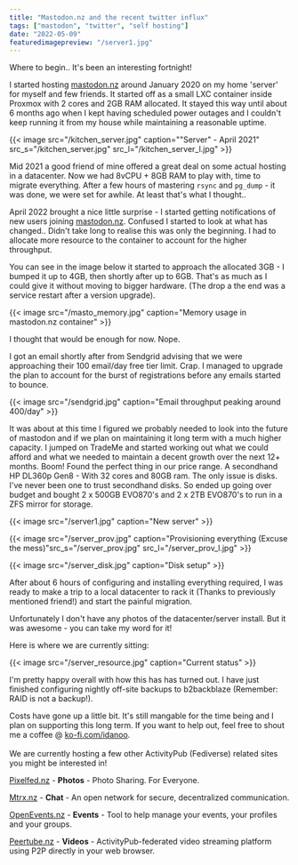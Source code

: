 ```yaml
---
title: "Mastodon.nz and the recent twitter influx"
tags: ["mastodon", "twitter", "self hosting"]
date: "2022-05-09"
featuredimagepreview: "/server1.jpg"
---
```


Where to begin.. It's been an interesting fortnight!

I started hosting [mastodon.nz](https://mastodon.nz) around January 2020 on my home 'server' for myself and few friends. It started off as a small LXC container inside Proxmox with 2 cores and 2GB RAM allocated. It stayed this way until about 6 months ago when I kept having scheduled power outages and I couldn't keep running it from my house while maintaining a reasonable uptime.

{{< image src="/kitchen_server.jpg" caption="\"Server\" - April 2021" src_s="/kitchen_server.jpg" src_l="/kitchen_server_l.jpg" >}}

Mid 2021 a good friend of mine offered a great deal on some actual hosting in a datacenter. Now we had 8vCPU + 8GB RAM to play with, time to migrate everything. After a few hours of mastering `rsync` and `pg_dump` - it was done, we were set for awhile. At least that's what I thought..

April 2022 brought a nice little surprise - I started getting notifications of new users joining [mastodon.nz](https://mastodon.nz). Confused I started to look at what has changed.. Didn't take long to realise this was only the beginning. I had to allocate more resource to the container to account for the higher throughput.

You can see in the image below it started to approach the allocated 3GB - I bumped it up to 4GB, then shortly after up to 6GB. That's as much as I could give it without moving to bigger hardware. (The drop a the end was a service restart after a version upgrade).

{{< image src="/masto_memory.jpg" caption="Memory usage in mastodon.nz container" >}}

I thought that would be enough for now. Nope.

I got an email shortly after from Sendgrid advising that we were approaching their 100 email/day free tier limit. Crap. I managed to upgrade the plan to account for the burst of registrations before any emails started to bounce.

{{< image src="/sendgrid.jpg" caption="Email throughput peaking around 400/day" >}}

It was about at this time I figured we probably needed to look into the future of mastodon and if we plan on maintaining it long term with a much higher capacity. I jumped on TradeMe and started working out what we could afford and what we needed to maintain a decent growth over the next 12+ months. Boom! Found the perfect thing in our price range. A secondhand HP DL360p Gen8 - With 32 cores and 80GB ram. The only issue is disks. I've never been one to trust secondhand disks. So ended up going over budget and bought 2 x 500GB EVO870's and 2 x 2TB EVO870's to run in a ZFS mirror for storage.

{{< image src="/server1.jpg" caption="New server" >}}

{{< image src="/server_prov.jpg" caption="Provisioning everything (Excuse the mess)"src_s="/server_prov.jpg" src_l="/server_prov_l.jpg" >}}

{{< image src="/server_disk.jpg" caption="Disk setup" >}}

After about 6 hours of configuring and installing everything required, I was ready to make a trip to a local datacenter to rack it (Thanks to previously mentioned friend!) and start the painful migration.

Unfortunately I don't have any photos of the datacenter/server install. But it was awesome - you can take my word for it!

Here is where we are currently sitting:

{{< image src="/server_resource.jpg" caption="Current status" >}}

I'm pretty happy overall with how this has has turned out. I have just finished configuring nightly off-site backups to b2backblaze (Remember: RAID is not a backup!).

Costs have gone up a little bit. It's still mangable for the time being and I plan on supporting this long term. If you want to help out, feel free to shout me a coffee @ [ko-fi.com/idanoo](https://ko-fi.com/idanoo).
<br/><br/>
We are currently hosting a few other ActivityPub (Fediverse) related sites you might be interested in!

[Pixelfed.nz](https://pixelfed.nz) - **Photos**  - Photo Sharing. For Everyone.

[Mtrx.nz](https://mtrx.nz) - **Chat** - An open network for secure, decentralized communication.

[OpenEvents.nz](https://openevents.nz) - **Events** - Tool to help manage your events, your profiles and your groups.

[Peertube.nz](https://peertube.nz) - **Videos** - ActivityPub-federated video streaming platform using P2P directly in your web browser.